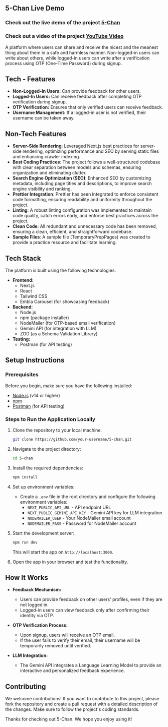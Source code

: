 ## 5-Chan Live Demo
### Check out the live demo of the project [5-Chan](https://5-chan-shardendu-mishra.vercel.app)
### Check out a video of the project [YouTube Video](https://youtu.be/FIjMpPrWSkM)

A platform where users can share and receive the nicest and the meanest thing about them in a safe and harmless manner. Non-logged-in users can write about others, while logged-in users can write after a verification process using OTP (One-Time Password) during signup.

## Tech - Features
- **Non-Logged-In Users:** Can provide feedback for other users.
- **Logged-In Users:** Can receive feedback after completing OTP verification during signup.
- **OTP Verification:** Ensures that only verified users can receive feedback.
- **Username Management:** If a logged-in user is not verified, their username can be taken away.

## Non-Tech Features
- **Server-Side Rendering**: Leveraged Next.js best practices for server-side rendering, optimizing performance and SEO by serving static files and enhancing crawler indexing.  
- **Best Coding Practices**: The project follows a well-structured codebase with clear separation between models and schemas, ensuring organization and eliminating clutter.
- **Search Engine Optimization (SEO)**: Enhanced SEO by customizing metadata, including page titles and descriptions, to improve search engine visibility and ranking.
- **Prettier Integration**: Prettier has been integrated to enforce consistent code formatting, ensuring readability and uniformity throughout the project.  
- **Linting**: A robust linting configuration was implemented to maintain code quality, catch errors early, and enforce best practices across the project.
- **Clean Code**: All redundant and unnecessary code has been removed, ensuring a clean, efficient, and straightforward codebase.  
- **Sample Files**: A sample file (TemporaryPrepPages) was created to provide a practice resource and facilitate learning.  


  
## Tech Stack
The platform is built using the following technologies:
- **Frontend:** 
  - Next.js
  - React
  - Tailwind CSS
  - Embla Carousel (for showcasing feedback)
- **Backend:**
  - Node.js
  - npm (package installer)
  - NodeMailer (for OTP-based email verification)
  - Gemini API (for integration with LLM)
  - ZOD (as a Schema Validation Library)
- **Testing:**
  - Postman (for API testing)

## Setup Instructions

### Prerequisites
Before you begin, make sure you have the following installed:
- [Node.js](https://nodejs.org/) (v14 or higher)
- [npm](https://www.npmjs.com/)
- [Postman](https://www.postman.com/) (for API testing)
  
### Steps to Run the Application Locally

1. Clone the repository to your local machine:

   ```bash
   git clone https://github.com/your-username/5-chan.git
   ```

2. Navigate to the project directory:

   ```bash
   cd 5-chan
   ```

3. Install the required dependencies:

   ```bash
   npm install
   ```

4. Set up environment variables:
   - Create a `.env` file in the root directory and configure the following environment variables:
     - `NEXT_PUBLIC_API_URL` - API endpoint URL
     - `NEXT_PUBLIC_GEMINI_API_KEY` - Gemini API key for LLM integration
     - `NODEMAILER_USER` - Your NodeMailer email account
     - `NODEMAILER_PASS` - Password for NodeMailer account

5. Start the development server:

   ```bash
   npm run dev
   ```

   This will start the app on `http://localhost:3000`.

6. Open the app in your browser and test the functionality.

## How It Works

- **Feedback Mechanism:** 
  - Users can provide feedback on other users' profiles, even if they are not logged in.
  - Logged-in users can view feedback only after confirming their identity via OTP.

- **OTP Verification Process:**
  - Upon signup, users will receive an OTP email.
  - If the user fails to verify their email, their username will be temporarily removed until verified.

- **LLM Integration:** 
  - The Gemini API integrates a Language Learning Model to provide an interactive and personalized feedback experience.

## Contributing

We welcome contributions! If you want to contribute to this project, please fork the repository and create a pull request with a detailed description of the changes. Make sure to follow the project's coding standards.


Thanks for checking out 5-Chan. We hope you enjoy using it!
